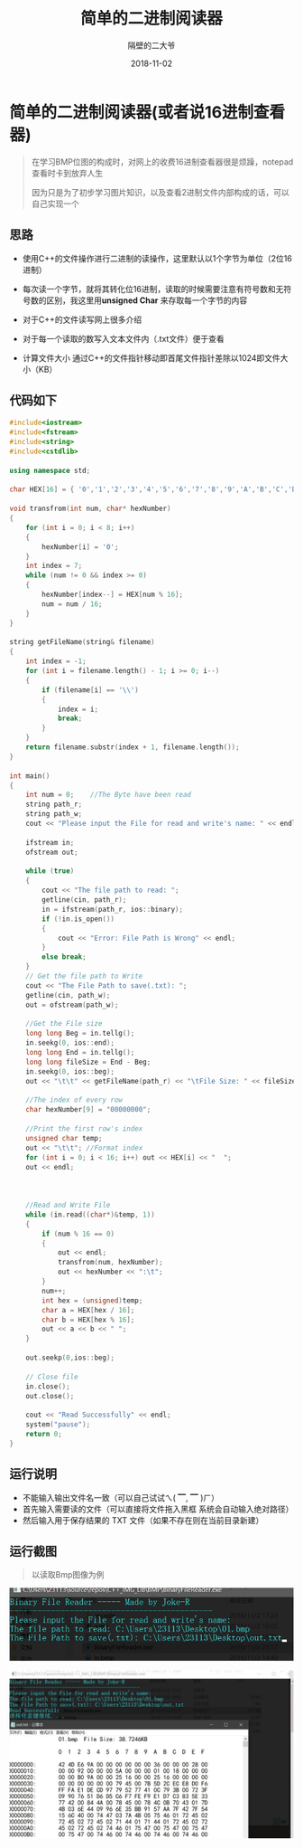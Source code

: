 ﻿---
layout: post
title: '简单的二进制阅读器'
date: 2018-11-02
author: 隔壁的二大爷
tags: ImageProcessing Tool
---

# 简单的二进制阅读器(或者说16进制查看器)

> 在学习BMP位图的构成时，对网上的收费16进制查看器很是烦躁，notepad查看时卡到放弃人生
>
> 因为只是为了初步学习图片知识，以及查看2进制文件内部构成的话，可以自己实现一个

## 思路

- 使用C++的文件操作进行二进制的读操作，这里默认以1个字节为单位（2位16进制）

- 每次读一个字节，就将其转化位16进制，读取的时候需要注意有符号数和无符号数的区别，我这里用**unsigned Char** 来存取每一个字节的内容

- 对于C++的文件读写网上很多介绍

- 对于每一个读取的数写入文本文件内（.txt文件）便于查看

- 计算文件大小 通过C++的文件指针移动即首尾文件指针差除以1024即文件大小（KB）

## 代码如下

```c++
#include<iostream>
#include<fstream>
#include<string>
#include<cstdlib>

using namespace std;

char HEX[16] = { '0','1','2','3','4','5','6','7','8','9','A','B','C','D','E','F' };

void transfrom(int num, char* hexNumber)
{
	for (int i = 0; i < 8; i++)
	{
		hexNumber[i] = '0';
	}
	int index = 7;
	while (num != 0 && index >= 0)
	{
		hexNumber[index--] = HEX[num % 16];
		num = num / 16;
	}
}

string getFileName(string& filename)
{
	int index = -1;
	for (int i = filename.length() - 1; i >= 0; i--)
	{
		if (filename[i] == '\\')
		{
			index = i;
			break;
		}
	}
	return filename.substr(index + 1, filename.length());
}

int main()
{
	int num = 0;    //The Byte have been read
	string path_r;
	string path_w;
	cout << "Please input the File for read and write's name: " << endl;

	ifstream in;
	ofstream out;

	while (true)
	{
		cout << "The file path to read: ";
		getline(cin, path_r);
		in = ifstream(path_r, ios::binary);
		if (!in.is_open())
		{
			cout << "Error: File Path is Wrong" << endl;
		}
		else break;
	}
	// Get the file path to Write
	cout << "The File Path to save(.txt): ";
	getline(cin, path_w);
	out = ofstream(path_w);

	//Get the File size
	long long Beg = in.tellg();
	in.seekg(0, ios::end);
	long long End = in.tellg();
	long long fileSize = End - Beg;
	in.seekg(0, ios::beg);
	out << "\t\t" << getFileName(path_r) << "\tFile Size: " << fileSize / 1024.0 << 	"KB" << endl << endl;

	//The index of every row
	char hexNumber[9] = "00000000";

	//Print the first row's index
	unsigned char temp;
	out << "\t\t"; //Format index
	for (int i = 0; i < 16; i++) out << HEX[i] << "  ";
	out << endl;



	//Read and Write File
	while (in.read((char*)&temp, 1))
	{
		if (num % 16 == 0)
		{
			out << endl;
			transfrom(num, hexNumber);
			out << hexNumber << ":\t";
		}
		num++;
		int hex = (unsigned)temp;
		char a = HEX[hex / 16];
		char b = HEX[hex % 16];
		out << a << b << " ";
	}

	out.seekp(0,ios::beg);
	
	// Close file
	in.close();
	out.close();

	cout << "Read Successfully" << endl;
	system("pause");
	return 0;
}
```

## 运行说明

- 不能输入输出文件名一致（可以自己试试ㄟ( ▔, ▔ )ㄏ）
- 首先输入需要读的文件（可以直接将文件拖入黑框 系统会自动输入绝对路径）
- 然后输入用于保存结果的 TXT 文件（如果不存在则在当前目录新建）

## 运行截图

> 以读取Bmp图像为例

![](/assets/ArticleImg/2018/BinaryInput.jpg)

![](/assets/ArticleImg/2018/BinaryOutput.jpg)